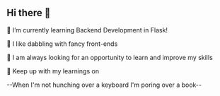 ## Hi there 👋



🌱 I’m currently learning Backend Development in Flask!

💬 I like dabbling with fancy front-ends 

💬 I am always looking for an opportunity to learn and improve my skills

💬 Keep up with my learnings on 

--When I'm not hunching over a keyboard I'm poring over a book-- 

<!--
**i-am-meghana/i-am-meghana** is a ✨ _special_ ✨ repository because its `README.md` (this file) appears on your GitHub profile.

Here are some ideas to get you started:

- 🔭 I’m currently working on ...
- 🌱 I’m currently learning ...
- 👯 I’m looking to collaborate on ...
- 🤔 I’m looking for help with ...
- 💬 Ask me about ...
- 📫 How to reach me: ...
- 😄 Pronouns: ...
- ⚡ Fun fact: ...
-->
